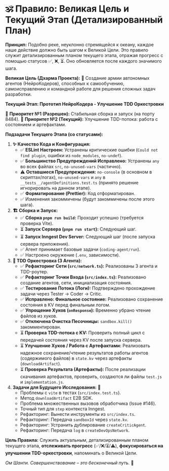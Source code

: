 # 🕉️ Правило: Великая Цель и Текущий Этап (Детализированный План)

**Принцип:** Подобно реке, неуклонно стремящейся к океану, каждое наше действие должно быть шагом к Великой Цели. Это правило служит детализированным планом текущего этапа, отражая прогресс с помощью статусов ✅, ❌, ⏳. Оно обновляется после каждого значимого шага.

**Великая Цель (Дхарма Проекта):** 🌟
Создание армии автономных агентов (НейроКодеров), способных к самообучению, самоисправлению и командной работе для решения сложных задач разработки.

**Текущий Этап: Прототип НейроКодера - Улучшение TDD Оркестровки**

🎯 **Приоритет №1 (Разрешен):** Стабильная сборка и запуск (на порту 8484).
🎯 **Приоритет №2 (Текущий):** Улучшение TDD-потока: работа с состоянием и артефактами.

**Подзадачи Текущего Этапа (со статусами):**

1.  **✨ Качество Кода и Конфигурация:**
    - ✅ **ESLint Настроен:** Устранены критические ошибки (`Could not find plugin`, ошибки из `node_modules`, `no-undef`).
    - ✅ **Большинство Предупреждений Исправлено:** Устранены `any` во всех файлах `src`, `no-unused-vars` (частично).
    - ⚠️ **Оставшиеся Предупреждения:** `no-console` (в основном в скриптах/логах), `no-unused-vars` и `any` в `__tests__/agentDefinitions.test.ts` (принято решение игнорировать на данном этапе).
    - ✅ **Форматирование (Prettier):** Код отформатирован.
    - ✅ Изменения закоммичены (будут закоммичены после этого шага).
2.  **🏗️ Сборка и Запуск:**
    - ✅ **Сборка `pnpm run build`:** Проходит успешно (требуется проверка Vite).
    - ⏳ **Запуск Сервера (`pnpm run start`):** Следующий шаг.
    - ⏳ **Запуск Inngest Dev Server:** Следующий шаг (после запуска сервера приложения).
    - ✅ Агент принимает базовые задачи (`coding-agent/run`).
    - ✅ Настроено окружение (`.env`, зависимости).
3.  **🤖 TDD Оркестровка (3 Агента):**
    - ✅ **Рефакторинг Сети (`src/network.ts`):** Реализованы 3 агента и TDD-роутер.
    - ✅ **Рефакторинг Точки Входа (`src/index.ts`):** Реализовано создание агентов, сети, инициализация состояния.
    - ✅ **Тестирование Потока (Логи):** Подтверждено прохождение задачи через Tester -> Coder -> Critic.
    - ✅ **Исправлено: Финальное состояние:** Реализовано сохранение состояния в KV перед финальным логом.
    - ✅ **Упрощение Хуков (`onResponse`):** Временно убрано чтение файлов из хуков.
    - ✅ **Отключена Очистка Песочницы:** `sandbox.kill()` закомментирован.
    - ⏳ **Проверка TDD-потока с KV:** Проверить полный цикл с передачей состояния через KV после запуска сервера.
    - ⏳ **Улучшение Хуков / Работа с Артефактами:** Реализовать надежное сохранение/чтение результатов работы агентов (содержимого файлов) в `state.kv` через артефакты (`downloadArtifact`).
    - ⏳ **Проверка Результата (Артефакты):** После реализации скачивания артефактов, проверить, создаются ли файлы `test.js` и `implementation.js`.
4.  **Задачи для Будущего Исследования:** 🔬
    - Проблемы с `vite` в тестах (`src/index.test.ts`).
    - Метод `downloadArtifact` E2B SDK.
    - Проблема множественных вызовов обработчика (Issue #146).
    - Точный тип для `step` контекста Inngest.
    - Рефакторинг: Вынести инструменты из `src/index.ts`.
    - Рефакторинг: Передача `sandboxId` через `state.kv`.
    - Рефакторинг: Устранить дублирование `createCriticAgent`.
    - Рефакторинг: Передача `log` в `createDevOpsNetwork`.

**Цель Правила:** Служить актуальным, детализированным планом текущего этапа, **отслеживать прогресс** (✅/❌/⏳/⚠️), **фокусироваться на улучшении TDD-оркестровки**, напоминать о Великой Цели.

_Ом Шанти. Совершенствование – это бесконечный путь._ 🙏
